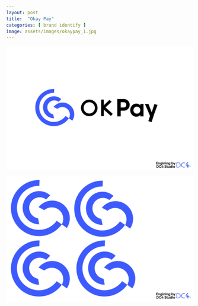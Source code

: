 ```yaml
---
layout: post
title:  "Okay Pay"
categories: [ brand identify ]
image: assets/images/okaypay_1.jpg
---
```

![](/assets/images/okaypay_2.jpg)

![](/assets/images/okaypay_3.jpg)
